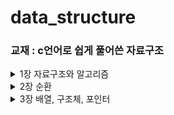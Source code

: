 # data_structure

### 교재 : c언어로 쉽게 풀어쓴 자료구조

<details>
<summary> 1장 자료구조와 알고리즘 </summary>

### 자료구조 : 프로그램에서 자료들을 정리하여 보관하는 여러 갖 구조
### 알고리즘 : 컴퓨터로 문제를 풀기 위한 단계적인 절차
- 입력 : 0개 이상의 입력이 존재해야 한다.
- 출력 : 1개 이상의 출력이 존재해야 한다.
- 명백성 : 각 명령어의 의미는 모호하지 않고 명확해야 한다.
- 유한성 : 한정된 수의 단계 후에는 반드시 종료되어야 한다.
- 유효성 : 각 명령어들은 종이와 연필, 또는 컴퓨터로 실행 가능한 연산이어야 한다.
### 추상 자료형(ADT : abstract data type) : 추상적, 수학적으로 자료형을 정의한 것이다.
- 구현할 때 구현세부사항이 아닌 외부와의 인터페이스만을 공개한다.
### 추상화 : 어떤 시스템의 간략화된 기술 또는 명세로서 시스템의 정말 핵심적인 구조나 동작에만 집중

### 효율적인 알고리즘 : 알고리즘이 시작하여 결과가 나올 때까지의 수행시간이 짧으면서 컴퓨터 내에 있는 메모리와 같은 자원을 덜 사용하는 알고리즘

### 알고리즘의 복잡도 분석방법
- 알고리즘의 좋다의 의미를 분명하게 해야한다.

### 시간 복잡도 함수
- 연산의 수를 입력의 개수 n의 함수로 나타낸 것을 시간복잡도 함수라고 하고 T(n)으로 표기한다.
- 자료의 개수가 많은 경우에는 차수가 가장 큰 항이 가장 영향을 크게 미치고 다른 항들은 상대적으로 무시될 수 있다.

### 빅오 표기법 : 불필요한 정보를 제거하여 알고리즘 분석을 쉽게 할 목적으로 시간 복잡도를 표시하는 방법
- f(n) 과 g(n)이 주어졌을 때 모든 n > n0에 대해서 |f(n) <= c|g(n)|을 만족하는 2개의 상수 c와 n0가 존재하면 f(n) = O(g(n))이다.
- 주의! : 상수항이나 계수가 굉장히 큰 경우에는 수행시간에 영향을 끼친다는 것이다.
- 빅오 표기법은 상한을 표기할 것이므로 상한은 여러 개가 존재할 수 있다. n이 가능하면 n^2도 가능하다.
### 빅오메가 표기법 : 함수의 하한을 표시하는 방법
- 두 개의 함수 f(n)과 g(n)이 주어졌을 때 모든 n > n0에 대하여 |f(n)| >= c|g(n)|을 만족하는 2개의 상수 c와 n0이 존재하면 f(n) = 오메가(g(n))

### 빅세타 표기법 : 동일한 함수로 상한과 하한을 만들 수 있는 경우
- 두 개의 함수 f(n)과 g(n)이 주어졌을 때 모든 n > n0에 대하여 c1|g(n)| <= |f(n)| <= c2|g(n)|을 만족하는 3개의 상수 c1, c2와 n0가 존재하면 
  - f(n) = 빅세타(g(n))

### 최선, 평균, 최악의 경우 여기서는 최악의 경우가 유용하게 사용될때가 많다.

</details>

<details>
<summary>2장 순환</summary>

- 순환함수를 호출하면
  - 복귀주소가 시스템 스택에 저장되고 호출되는 함수를 위한 매개변수와 지역 변수를 스택으로부터 할당받는다.
  - 활성 레코드 : 함수가 호출될 때 호출 정보를 저장해두는 구조 -> 함수 호출 스택에 쌓인다.
  - 함수호출마다 새로운 지역변수를 만들지 못하면 이전 호출과 구분할 수 없어서 순활 호출이 불가능하다.
  - 순환은 함수 호출을 하기 때문에 반복에 비해 수행속도 면에서는 떨어진다.
  - 순환함수를 사용하면 문제의 크기가 작아진다.
  - 기억공간과, 수행시간 면에서는 비효율적이다.
  - 꼬리 순환 : 순환 호출이 순환 함수의 맨 끝에서 이루어지는 형태의 순환 -> 순환 형태로 바꾸기 쉬움
  - 머리 순환, 여러 군데에서 자기 자신을 호출하는 경우 쉽게 바꾸기 힘들다.

</details>

<details>
<summary>3장 배열, 구조체, 포인터</summary>

- 포인터 : 다른 변수의 주소를 가지고 있는 변수
- & 연산자 : 주소 연산자
- \* 연산자 : 간접참조 연산자
- 컴파일러가 배열의 이름에 공간을 할당하는건 아니다.
- 배열의 이름은 컴파일러가 된다.
- 동적 메모리 할당 : 필요한 만큼의 메모리를 운영체제로 부터 할당받아서 사용하고, 사용이 끝나면 시스템에 메모리를 반납한다.
- 히프 : 운영체제가 사용되지 않는 메모리 공간을 모아 놓은 곳
</details>